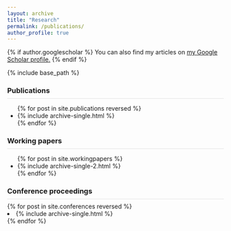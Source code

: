 ```yaml
---
layout: archive
title: "Research"
permalink: /publications/
author_profile: true
---
```



{% if author.googlescholar %}
  You can also find my articles on <u><a href="{{author.googlescholar}}">my Google Scholar profile</a>.</u>
{% endif %}

{% include base_path %}

<h3 style="padding-bottom: 8px;margin-bottom: 8px;border-bottom: solid 1px #e1e1e1;">Publications</h3>
<ul>
{% for post in site.publications reversed %}
  <li> {% include archive-single.html %} </li>
{% endfor %}
</ul>

<h3 style="padding-bottom: 8px;margin-bottom: 8px;border-bottom: solid 1px #e1e1e1;">Working papers</h3>
<ul>
{% for post in site.workingpapers %}
  <li> {% include archive-single-2.html %} </li>
{% endfor %}
</ul>

<h3 style="padding-bottom: 8px;margin-bottom: 8px;border-bottom: solid 1px #e1e1e1;">Conference proceedings</h3>

</ul>
{% for post in site.conferences reversed %}
  <li> {% include archive-single.html %} </li>
{% endfor %}
</ul>